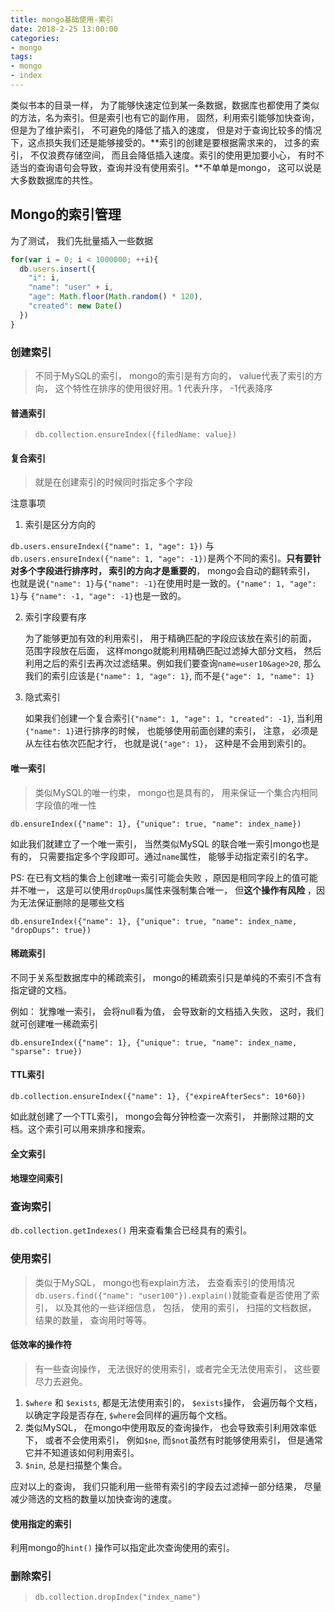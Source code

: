 ```yaml
---
title: mongo基础使用-索引
date: 2018-2-25 13:00:00
categories:
- mongo
tags:
- mongo
- index
---
```


类似书本的目录一样， 为了能够快速定位到某一条数据，数据库也都使用了类似的方法，名为索引。但是索引也有它的副作用， 固然，利用索引能够加快查询， 但是为了维护索引， 不可避免的降低了插入的速度， 但是对于查询比较多的情况下，这点损失我们还是能够接受的。**索引的创建是要根据需求来的， 过多的索引， 不仅浪费存储空间， 而且会降低插入速度。索引的使用更加要小心， 有时不适当的查询语句会导致，查询并没有使用索引。**不单单是mongo， 这可以说是大多数数据库的共性。

## Mongo的索引管理

为了测试， 我们先批量插入一些数据

```js
for(var i = 0; i < 1000000; ++i){
  db.users.insert({
    "i": i,
    "name": "user" + i,
    "age": Math.floor(Math.random() * 120),
    "created": new Date()
  })
}
```

### 创建索引

> 不同于MySQL的索引， mongo的索引是有方向的， value代表了索引的方向， 这个特性在排序的使用很好用。1 代表升序， -1代表降序

#### 普通索引 

>  `db.collection.ensureIndex({filedName: value})`

#### 复合索引 

> 就是在创建索引的时候同时指定多个字段

注意事项

1.  索引是区分方向的

   `db.users.ensureIndex({"name": 1, "age": 1})` 与 `db.users.ensureIndex({"name": 1, "age": -1})`是两个不同的索引。**只有要针对多个字段进行排序时， 索引的方向才是重要的**， mongo会自动的翻转索引， 也就是说`{"name": 1}`与`{"name": -1}`在使用时是一致的。`{"name": 1, "age": 1}`与 `{"name": -1, "age": -1}`也是一致的。

2. 索引字段要有序

   为了能够更加有效的利用索引， 用于精确匹配的字段应该放在索引的前面， 范围字段放在后面， 这样mongo就能利用精确匹配过滤掉大部分文档， 然后利用之后的索引去再次过滤结果。例如我们要查询`name=user10&age>20`, 那么我们的索引应该是`{"name": 1, "age": 1}`, 而不是`{"age": 1, "name": 1}`

3. 隐式索引

   如果我们创建一个复合索引`{"name": 1, "age": 1, "created": -1}`, 当利用`{"name": 1}`进行排序的时候， 也能够使用前面创建的索引， 注意， 必须是从左往右依次匹配才行， 也就是说`{"age": 1}`， 这种是不会用到索引的。

#### 唯一索引

> 类似MySQL的唯一约束， mongo也是具有的， 用来保证一个集合内相同字段值的唯一性

`db.ensureIndex({"name": 1}, {"unique": true, "name": index_name})`

如此我们就建立了一个唯一索引， 当然类似MySQL 的联合唯一索引mongo也是有的， 只需要指定多个字段即可。通过`name`属性， 能够手动指定索引的名字。

PS: 在已有文档的集合上创建唯一索引可能会失败 ，原因是相同字段上的值可能并不唯一， 这是可以使用`dropDups`属性来强制集合唯一， 但**这个操作有风险** ，因为无法保证删除的是哪些文档

`db.ensureIndex({"name": 1}, {"unique": true, "name": index_name, "dropDups": true})`

#### 稀疏索引

 不同于关系型数据库中的稀疏索引， mongo的稀疏索引只是单纯的不索引不含有指定键的文档。

例如： 犹豫唯一索引， 会将null看为值， 会导致新的文档插入失败， 这时，我们就可创建唯一稀疏索引

`db.ensureIndex({"name": 1}, {"unique": true, "name": index_name, "sparse": true})`

#### TTL索引

`db.collection.ensureIndex({"name": 1}, {"expireAfterSecs": 10*60})`

如此就创建了一个TTL索引， mongo会每分钟检查一次索引， 并删除过期的文档。这个索引可以用来排序和搜索。

#### 全文索引

#### 地理空间索引



### 查询索引

 `db.collection.getIndexes()` 用来查看集合已经具有的索引。


### 使用索引

> 类似于MySQL， mongo也有explain方法， 去查看索引的使用情况`db.users.find({"name": "user100"}).explain()`就能查看是否使用了索引， 以及其他的一些详细信息， 包括， 使用的索引， 扫描的文档数据， 结果的数量， 查询用时等等。

#### 低效率的操作符

> 有一些查询操作， 无法很好的使用索引，或者完全无法使用索引， 这些要尽力去避免。

1. `$where` 和 `$exists`, 都是无法使用索引的， `$exists`操作， 会遍历每个文档，以确定字段是否存在, `$where`会同样的遍历每个文档。
2. 类似MySQL， 在mongo中使用取反的查询操作， 也会导致索引利用效率低下， 或者不会使用索引， 例如`$ne`, 而`$not`虽然有时能够使用索引， 但是通常它并不知道该如何利用索引。
3. `$nin`, 总是扫描整个集合。

应对以上的查询， 我们只能利用一些带有索引的字段去过滤掉一部分结果， 尽量减少筛选的文档的数量以加快查询的速度。

#### 使用指定的索引

利用mongo的`hint()` 操作可以指定此次查询使用的索引。

### 删除索引

> `db.collection.dropIndex("index_name")`